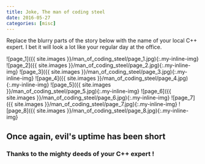 ```yaml
---
title: Joke, The man of coding steel
date: 2016-05-27
categories: [misc]
---
```


Replace the blurry parts of the story below with the name of your local C++ expert.
I bet it will look a lot like your regular day at the office.

![page_1]({{ site.images }}/man_of_coding_steel/page_1.jpg){:.my-inline-img}
![page_2]({{ site.images }}/man_of_coding_steel/page_2.jpg){:.my-inline-img}
![page_3]({{ site.images }}/man_of_coding_steel/page_3.jpg){:.my-inline-img}
![page_4]({{ site.images }}/man_of_coding_steel/page_4.jpg){:.my-inline-img}
![page_5]({{ site.images }}/man_of_coding_steel/page_5.jpg){:.my-inline-img}
![page_6]({{ site.images }}/man_of_coding_steel/page_6.jpg){:.my-inline-img}
![page_7]({{ site.images }}/man_of_coding_steel/page_7.jpg){:.my-inline-img}
![page_8]({{ site.images }}/man_of_coding_steel/page_8.jpg){:.my-inline-img}

## Once again, evil's uptime has been short 

### Thanks to the mighty deeds of your C++ expert !

